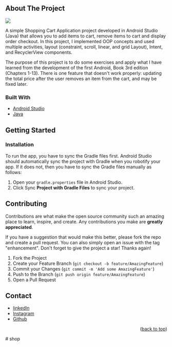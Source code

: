 
<!-- ABOUT THE PROJECT -->
## About The Project
![](shopping.gif)

A simple Shopping Cart Application project developed in Android Studio (Java) that allows you to add items to cart, remove items to cart and display order checkout. In this project, I implemented OOP concepts and used multiple activities, layout (constraint, scroll, linear, and grid Layout), Intent, and RecyclerView components.

The purpose of this project is to do some exercises and apply what I have learned from the development of the first Android, Book 3rd edition (Chapters 1-13). There is one feature that doesn't work properly: updating the total price after the user removes an item from the cart, and may be fixed later.

### Built With
* [Android Studio](https://developer.android.com/docs)
* [Java](https://www.oracle.com/java/)

<!-- GETTING STARTED -->
## Getting Started

### Installation
To run the app, you have to sync the Gradle files first. Android Studio should automatically sync the project with Gradle when you robotify your app. If it does not, then you have to sync the Gradle files manually as follows:

1. Open your `gradle.properties` file in Android Studio.
2. Click Sync **Project with Gradle Files** to sync your project.

<!-- CONTRIBUTING -->
## Contributing

Contributions are what make the open source community such an amazing place to learn, inspire, and create. Any contributions you make are **greatly appreciated**.

If you have a suggestion that would make this better, please fork the repo and create a pull request. You can also simply open an issue with the tag "enhancement".
Don't forget to give the project a star! Thanks again!

1. Fork the Project
2. Create your Feature Branch (`git checkout -b feature/AmazingFeature`)
3. Commit your Changes (`git commit -m 'Add some AmazingFeature'`)
4. Push to the Branch (`git push origin feature/AmazingFeature`)
5. Open a Pull Request

<!-- CONTACT -->
## Contact

* [linkedIn](https://www.linkedin.com/in/fernandoptr/)
* [Instagram](https://www.instagram.com/fernandoptrr/)
* [Github](https://github.com/fernandoptrr)

<p align="right">(<a href="#top">back to top</a>)</p>
#   s h o p  
 